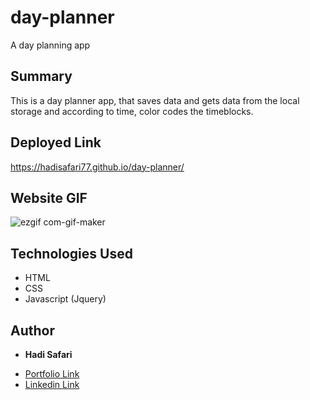# day-planner
A day planning app

## Summary
This is a day planner app, that saves data and gets data from the local storage and according to time, color codes the timeblocks. 

## Deployed Link
https://hadisafari77.github.io/day-planner/

## Website GIF
![ezgif com-gif-maker](https://user-images.githubusercontent.com/79026810/146233114-a37a5dbe-3e25-4a5a-bad7-de7d1451bb65.gif)

## Technologies Used
* HTML
* CSS
* Javascript (Jquery)

## Author

* **Hadi Safari**
- [Portfolio Link](https://github.com/hadisafari77)
- [Linkedin Link](https://www.linkedin.com/in/hadi-safari-649309141/)

